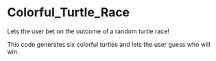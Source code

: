 # Colorful_Turtle_Race
Lets the user bet on the outcome of a random turtle race!

This code generates six colorful turtles and lets the user guess who will win.
